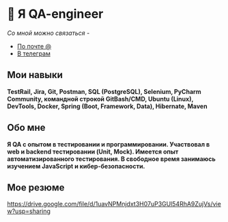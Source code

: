 # 👋 Я QA-engineer
*Со мной можно связаться -*
- [По почте @](2231790@mail.ru)
- [В телеграм](https://t.me/ASTusername)

## Мои навыки
**TestRail, Jira, Git, Postman, SQL (PostgreSQL), Selenium, PyCharm Community, командной строкой GitBash/CMD, Ubuntu (Linux), DevTools, Docker, Spring (Boot, Framework, Data), Hibernate, Maven**

## Обо мне
**Я QA c опытом в тестировании и программировании. Участвовал в web и backend тестировании (Unit, Mock). Имеется опыт автоматизированного тестирования. В свободное время занимаюсь изучением JavaScript и кибер-безопасности.**

## Мое резюме
https://drive.google.com/file/d/1uavNPMnjdxt3H07uP3GUl54RhA9ZujVs/view?usp=sharing

